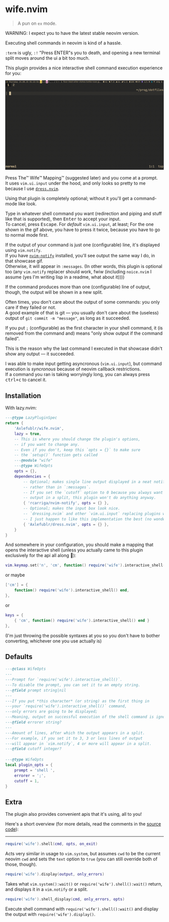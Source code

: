 # wife.nvim

> A pun on `ex` mode.

WARNING: I expect you to have the latest stable neovim version.

Executing shell commands in neovim is kind of a hassle.

`:term` is ugly, `:!` "Press ENTER"s you to death, and opening a new terminal split moves around the ui a bit too much.

This plugin provides a nice interactive shell command execution experience for you:

![](./img/showcase.gif)

Press The™ Wife™ Mapping™ (suggested later) and you come at a prompt. \
It uses `vim.ui.input` under the hood, and only looks so pretty to me because I use [`dress.nvim`](https://github.com/Axlefublr/dress.nvim).

Using that plugin is completely optional; without it you'll get a command-mode like look.

Type in whatever shell command you want (redirection and piping and stuff like that is supported), then <kbd>Enter</kbd> to accept your input. \
To cancel, press <kbd>Escape</kbd>. For _default_ `vim.ui.input`, at least; For the one shown in the gif above, you have to press it twice, because you have to go to normal mode first.

If the output of your command is just one (configurable) line, it's displayed using `vim.notify`. \
If you have [`nvim-notify`](https://github.com/rcarriga/nvim-notify) installed, you'll see output the same way I do, in that showcase gif. \
Otherwise, it will appear in `:messages`. (In other words, this plugin is optional too (any `vim.notify` replacer should work, fwiw (including `noice.nvim` I assume (yes I'm writing lisp in a readme, what about it))))

If the command produces more than one (configurable) line of output, though, the output will be shown in a new split.

Often times, you don't care about the output of some commands: you only care if they failed or not. \
A good example of that is git — you usually don't care about the (useless) output of `git commit -m "message"`, as long as it succeeded.

If you put `;` (configurable) as the first character in your shell command, it (is removed from the command and) means "only show output if the command failed".

This is the reason why the last command I executed in that showcase didn't show any output — it succeeded.

I was able to make input getting asyncronous (`vim.ui.input`),
but command execution is _syncronous_ because of neovim callback restrictions. \
If a command you ran is taking worryingly long, you can always press <kbd>ctrl+c</kbd> to cancel it.

## Installation

With lazy.nvim:

```lua
---@type LazyPluginSpec
return {
    'Axlefublr/wife.nvim',
    lazy = true,
    -- This is where you should change the plugin's options,
    -- if you want to change any.
    -- Even if you don't, keep this `opts = {}` to make sure
    -- the `setup()` function gets called
    ---@module "wife"
    ---@type WifeOpts
    opts = {},
    dependencies = {
        -- Optional; makes single line output displayed in a neat notification,
        -- rather than in `:messages`.
        -- If you set the `cutoff` option to 0 because you always want to see the
        -- output in a split, this plugin won't do anything anyway.
        { 'rcarriga/nvim-notify', opts = {} },
        -- Optional; makes the input box look nice.
        -- `dressing.nvim` and other `vim.ui.input` replacing plugins will also work,
        -- I just happen to like this implementation the best (no wonder, I made it)
        { 'Axlefublr/dress.nvim', opts = {} },
    }
}
```

And somewhere in your configuration, you should make a mapping that opens the interactive shell (unless you actually came to this plugin exclusively for the api all along 🤯):

```lua
vim.keymap.set('n', 'cm', function() require('wife').interactive_shell() end)
```

or maybe

```lua
['cm'] = {
    function() require('wife').interactive_shell() end,
},
```

or

```lua
keys = {
    { 'cm', function() require('wife').interactive_shell() end }
},
```

(I'm just throwing the possible syntaxes at you so you don't have to bother converting, whichever one you use actually is)

## Defaults

```lua
---@class WifeOpts
---
---Prompt for `require('wife').interactive_shell()`.
---To disable the prompt, you can set it to an empty string.
---@field prompt string|nil
---
---If you put *this character* (or string) as the first thing in
---your `require('wife').interactive_shell()` command,
---only errors are going to be displayed;
---Meaning, output on successful execution of the shell command is ignored.
---@field errorer string?
---
---Amount of lines, after which the output appears in a split.
---For example, if you set it to 3, 3 or less lines of output
---will appear in `vim.notify`, 4 or more will appear in a split.
---@field cutoff integer?

---@type WifeOpts
local plugin_opts = {
    prompt = 'shell ',
    errorer = ';',
    cutoff = 1,
}
```

## Extra

The plugin also provides convenient apis that it's using, all to you!

Here's a short overview (for more details, read the comments in the [source code](./lua/wife/init.lua)):

---

```lua
require('wife').shell(cmd, opts, on_exit)
```

Acts very similar in usage to `vim.system`, but assumes `cwd` to be the current neovim `cwd` and sets the `text` option to `true` (you can still override both of those, though).

```lua
require('wife').display(output, only_errors)
```

Takes what `vim.system():wait()` or `require('wife').shell():wait()` return, and displays it in a `vim.notify` or a split.

```lua
require('wife').shell_display(cmd, only_errors, opts)
```

Execute shell command with `require('wife').shell():wait()` and display the output with `require('wife').display()`.
